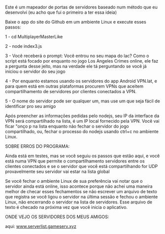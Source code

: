 Este é um mapeador de portas de servidores baseado num método que eu desenvolvi (eu acho que fui o primeiro a ter essa ideia)

Baixe o app do site do Github em um ambiente Linux e execute esses passos:

1 - cd MultiplayerMasterLike

2 - node index3.js

3 - Você receberá o prompt: Você entrou no seu mapa do lac? Como o script está focado por enquanto no jogo Los Angeles Crimes online, ele faz a pergunta desse jeito, mas na verdade ele tá perguntando se você já iniciou o servidor do seu jogo

4 - Por enquanto estamos usando os servidores do app Android VPN.lat, e para quem está em outras plataformas procurem VPNs que aceitem compartilhamento de servidores por clientes conectados a VPN.

5 - O nome do servidor pode ser qualquer um, mas use um que seja fácil de identificar pro seu amigo

Após preencher as informações pedidas pelo nodejs, seu IP da interface da VPN será compartilhado na lista, é um IP local fornecido pela VPN. Você vai ficar "onço p na lista enquanto não fechar o servidor do jogo compartilhado, ou, fechar o processo do nodejs usando ctrl+c no ambiente Linux.

SOBRE ERROS DO PROGRAMA:

Ainda está em testes, mas se você seguiu os passos que estão aqui, e você está numa VPN que permite o compartilhamento servidores entre os clientes conectados e se o servidor que você está compartilhando for UDP provavelmente seu servidor vai estar na lista global

Se você fechar o ambiente Linux de sua preferência vai notar que o servidor ainda está online, isso acontece porque não achei uma maneira melhor de checar esses fechamentos se não escrever um arquivo de texto que registra se você ligou o servidor na última sessão e fechou o ambiente Linux, não encerrando o servidor na lista de servidores. Esse arquivo de texto é checado na próxima vez que você inicia o aplicativo.

ONDE VEJO OS SERVIDORES DOS MEUS AMIGOS:

aqui: www.serverlist.gameserv.xyz
